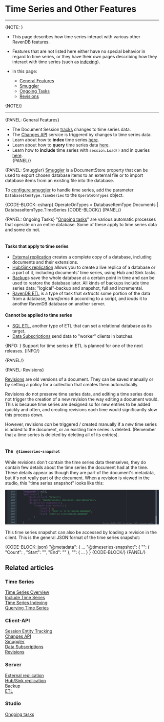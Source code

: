 ﻿# Time Series and Other Features

---

{NOTE: }

* This page describes how time series interact with various other RavenDB 
features.  

* Features that are not listed here either have no special behavior in 
regard to time series, or they have their own pages describing how they 
interact with time series (such as [indexing](../../document-extensions/timeseries/indexing)).

* In this page:  
  * [General Features](../../document-extensions/timeseries/time-series-and-other-features#general-features)  
  * [Smuggler](../../document-extensions/timeseries/time-series-and-other-features#smuggler)  
  * [Ongoing Tasks](../../document-extensions/timeseries/time-series-and-other-features#ongoing-tasks)  
  * [Revisions](../../document-extensions/timeseries/time-series-and-other-features#revisions)  

{NOTE/}

---

{PANEL: General Features}  

* The Document Session [tracks](../../client-api/session/what-is-a-session-and-how-does-it-work#tracking-changes) 
changes to time series data.  
* The [Changes API](../../client-api/changes/what-is-changes-api) service 
is triggered by changes to time series data.  
* Learn about how to **index** time series [here](../../document-extensions/timeseries/indexing).  
* Learn about how to **query** time series data [here](../../document-extensions/timeseries/querying/overview-and-syntax).  
* Learn how to **include** time series with `session.Load()` and in queries 
[here](../../document-extensions/timeseries/client-api/session/include/overview).  
{PANEL/}

{PANEL: Smuggler}
[Smuggler](../../client-api/smuggler/what-is-smuggler) is a DocumentStore 
property that can be used to export chosen database items to an external 
file or to import database items from an existing file into the database.  

To [configure smuggler](../../client-api/smuggler/what-is-smuggler#databasesmugglerexportoptions) 
to handle time series, add the parameter `DatabaseItemType.TimeSeries` 
to the `OperateOnTypes` object.  

{CODE-BLOCK: csharp}
OperateOnTypes = DatabaseItemType.Documents
                 | DatabaseItemType.TimeSeries
{CODE-BLOCK/}
{PANEL/}

{PANEL: Ongoing Tasks}
"[Ongoing tasks](../../studio/database/tasks/ongoing-tasks/general-info)" are 
various automatic processes that operate on an entire database. Some of these 
apply to time series data and some do not.  
<br/>

#### Tasks that apply to time series

* [External replication](../../server/ongoing-tasks/external-replication) 
creates a complete copy of a database, including documents and their extensions.  
* [Hub/Sink replication](../../server/ongoing-tasks/hub-sink-replication) allows you 
to create a live replica of a database or a part of it, including documents' 
time series, using Hub and Sink tasks.  
* [Backup](../../client-api/operations/maintenance/backup/backup)s save the 
whole database at a certain point in time and can be used to restore the 
database later. All kinds of backups include time series data: "logical"-backup 
and snapshot, full and incremental.  
* [RavenDB ETL](../../server/ongoing-tasks/etl/raven#time-series) is a type of 
task that _extracts_ some portion of the data from a database, _transforms_ it 
according to a script, and _loads_ it to another RavenDB database on another 
server.  

#### Cannot be applied to time series

* [SQL ETL](../../server/ongoing-tasks/etl/basics), another type of ETL that 
can set a relational database as its target.  
* [Data Subscriptions](../../client-api/data-subscriptions/what-are-data-subscriptions) 
send data to "worker" clients in batches.

{INFO: }
Support for time series in ETL is planned for one of the next releases.
{INFO/}

{PANEL/}

{PANEL: Revisions}

[Revisions](../../document-extensions/revisions/overview) are old 
versions of a document. They can be saved manually or by setting a policy for 
a collection that creates them automatically.  

Revisions do not preserve time series data, and editing a time series does 
not trigger the creation of a new revision the way editing a document would. 
This is because time series are designed so for new entries to be added 
quickly and often, and creating revisions each time would significantly slow 
this process down.  

However, revisions _can_ be triggered / created manually if a _new_ time series 
is added to the document, or an existing time series is deleted. (Remember that 
a time series is deleted by deleting all of its entries).  
</br>

#### The &nbsp; `@timeseries-snapshot`

While revisions don't contain the time series data themselves, they do contain 
few details about the time series the document had at the time. These details 
appear as though they are part of the document's metadata, but it's not really 
part of the document. When a revision is viewed in the studio, this 
"time series snapshot" looks like this:  

![NoSQL Database Time Series Feature](images/TSSnapshot.png "NoSQL Database Time Series Feature")

This time series snapshot can also be accessed by loading a revision in the 
client. This is the general JSON format of the time series snapshot:  

{CODE-BLOCK: json}
"@metadata": {
    ...
    "@timeseries-snapshot": {
        "<the name of a time series>": {
            "Count": <the number of entries>,
            "Start": "<timestamp of first entry>",
            "End": "<timestamp of last entry>"
        },
        "<the name of the next time series>": { ... }
    }
{CODE-BLOCK/}
{PANEL/}

## Related articles  

### Time Series  
[Time Series Overview](../../document-extensions/timeseries/overview)  
[Include Time Series](../../document-extensions/timeseries/client-api/session/include/overview)  
[Time Series Indexing](../../document-extensions/timeseries/indexing)  
[Querying Time Series](../../document-extensions/timeseries/querying/overview-and-syntax)  

### Client-API  
[Session Entity Tracking](../../client-api/session/what-is-a-session-and-how-does-it-work#tracking-changes)  
[Changes API](../../client-api/changes/what-is-changes-api)  
[Smuggler](../../client-api/smuggler/what-is-smuggler)  
[Data Subscriptions](../../client-api/data-subscriptions/what-are-data-subscriptions)  
[Revisions](../../document-extensions/revisions/client-api/overview)  

### Server  
[External replication](../../server/ongoing-tasks/external-replication)  
[Hub/Sink replication](../../server/ongoing-tasks/hub-sink-replication)  
[Backup](../../client-api/operations/maintenance/backup/backup)  
[ETL](../../server/ongoing-tasks/etl/basics)  

### Studio  
[Ongoing tasks](../../studio/database/tasks/ongoing-tasks/general-info)  
